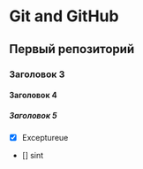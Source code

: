 # Git and GitHub
## Первый репозиторий
### Заголовок 3
#### Заголовок 4
##### Заголовок 5

-[x] Exceptureue
- [] sint

